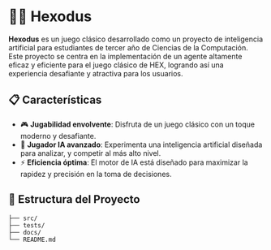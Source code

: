 # 🛑🤖 Hexodus

**Hexodus** es un juego clásico desarrollado como un proyecto de inteligencia artificial para estudiantes de tercer año de Ciencias de la Computación. Este proyecto se centra en la implementación de un agente altamente eficaz y eficiente para el juego clásico de HEX, logrando así una experiencia desafiante y atractiva para los usuarios.

## 📋 Características

- 🎮 **Jugabilidad envolvente**: Disfruta de un juego clásico con un toque moderno y desafiante.
- 🤖 **Jugador IA avanzado**: Experimenta una inteligencia artificial diseñada para analizar, y competir al más alto nivel.
- ⚡ **Eficiencia óptima**: El motor de IA está diseñado para maximizar la rapidez y precisión en la toma de decisiones.

## 📂 Estructura del Proyecto

```plaintext
├── src/
├── tests/
├── docs/
└── README.md
